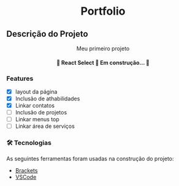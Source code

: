 <h1 align="center">Portfolio</h1>


## Descrição do Projeto
<p align="center">Meu primeiro projeto</p>


<h4 align="center"> 
	🚧  React Select 🚀 Em construção...  🚧
</h4>

### Features

- [x] layout da página 
- [x] Inclusão de athabilidades
- [x] Linkar contatos
- [ ] Inclusão de projetos
- [ ] Linkar menus top
- [ ] Linkar área de serviços 

### 🛠 Tecnologias

As seguintes ferramentas foram usadas na construção do projeto:

- [Brackets](https://brackets.io/)
- [VSCode](https://code.visualstudio.com/)

